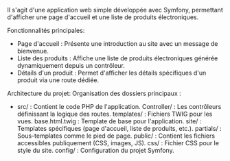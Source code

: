 Il s'agit d'une application web simple développée avec Symfony, permettant d'afficher une page d'accueil et une liste de produits électroniques. 

Fonctionnalités principales:
- Page d'accueil : Présente une introduction au site avec un message de bienvenue.
- Liste des produits : Affiche une liste de produits électroniques générée dynamiquement depuis un contrôleur.
- Détails d'un produit : Permet d'afficher les détails spécifiques d'un produit via une route dédiée.


 Architecture du projet:
Organisation des dossiers principaux :
- src/ : Contient le code PHP de l'application.
Controller/ : Les contrôleurs définissant la logique des routes.
templates/ : Fichiers TWIG pour les vues.
base.html.twig : Template de base pour l'application.
site/ : Templates spécifiques (page d'accueil, liste de produits, etc.).
partials/ : Sous-templates comme le pied de page.
public/ : Contient les fichiers accessibles publiquement (CSS, images, JS).
css/ : Fichier CSS pour le style du site.
config/ : Configuration du projet Symfony.
